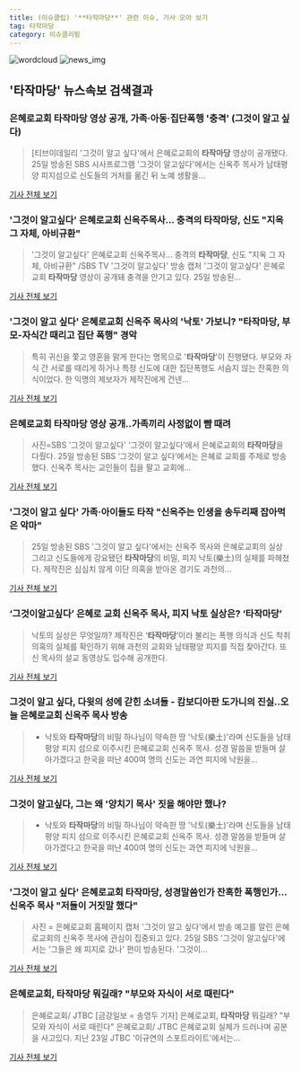 ```yaml
---
title: (이슈클립) '**타작마당**' 관련 이슈, 기사 모아 보기
tag: 타작마당
category: 이슈클리핑
---
```

![wordcloud](https://s3.ap-northeast-2.amazonaws.com/lyrics101-wordcloud/2018-08-26-1535209520.png)
![news_img](https://user-images.githubusercontent.com/42597476/44507050-1206f400-a6e4-11e8-8d98-7ffbfebb353f.png)
## **'**타작마당**'** 뉴스속보 검색결과
### 은혜로교회 **타작마당** 영상 공개, 가족·아동·집단폭행 '충격' (그것이 알고 싶다)

>[티브이데일리 '그것이 알고 싶다'에서 은혜로교회의 **타작마당** 영상이 공개됐다. 25일 방송된 SBS 시사프로그램 '그것이 알고싶다'에서는 신옥주 목사가 남태평양 피지섬으로 신도들의 거처를 옮긴 뒤 노예 생활을...

<a href="http://tvdaily.asiae.co.kr/read.php3?aid=15352052571388275002" target="_blank">기사 전체 보기</a>

### '그것이 알고싶다' 은혜로교회 신옥주목사… 충격의 **타작마당**, 신도 "지옥 그 자체, 아비규환"

>'그것이 알고싶다' 은혜로교회 신옥주목사… 충격의 **타작마당**, 신도 "지옥 그 자체, 아비규환" /SBS TV '그것이 알고싶다' 방송 캡처  '그것이 알고싶다' 은혜로교회 **타작마당** 영상이 공개돼 충격을 안기고 있다.  25일 방송된...

<a href="http://www.kyeongin.com/main/view.php?key=20180825002349498" target="_blank">기사 전체 보기</a>

### '그것이 알고 싶다' 은혜로교회 신옥주 목사의 '낙토' 가보니? "**타작마당**, 부모-자식간 때리고 집단 폭행" 경악

>특히 귀신을 쫓고 영혼을 맑게 한다는 명목으로 '**타작마당**'이 진행됐다. 부모와 자식 간 서로를 때리게 하거나 특정 신도에 대한 집단폭행도 서슴지 않는 잔혹한 의식이었다. 한 익명의 제보자가 제작진에게 건넨...

<a href="http://www.etoday.co.kr/news/section/newsview.php?idxno=1655918" target="_blank">기사 전체 보기</a>

### 은혜로교회 **타작마당** 영상 공개..가족끼리 사정없이 뺨 때려

>사진=SBS '그것이 알고싶다' ‘그것이 알고싶다’에서 은혜로교회의 **타작마당**을 다뤘다. 25일 방송된 SBS ‘그것이 알고 싶다’에서는 은혜로 교회를 주제로 방송했다. 신옥주 목사는 교인들이 집을 팔고 교회에...

<a href="http://www.nextdaily.co.kr/news/article.html?id=20180825800034" target="_blank">기사 전체 보기</a>

### '그것이 알고 싶다' 가족·아이들도 타작 "신옥주는 인생을 송두리째 잡아먹은 악마"

>25일 방송된 SBS '그것이 알고 싶다'에서는 신옥주 목사와 은혜로교회의 실상 그리고 신도들에게 강요됐던 **타작마당**의 비밀, 피지 낙토(樂土)의 실체를 파헤쳤다. 제작진은 심심치 않게 이단 의혹을 받아온 경기도 과천의...

<a href="http://www.slist.kr/news/articleView.html?idxno=43580" target="_blank">기사 전체 보기</a>

### ‘그것이알고싶다’ 은혜로 교회 신옥주 목사, 피지 낙토 실상은? ‘**타작마당**’

>낙토의 실상은 무엇일까? 제작진은 ‘**타작마당**’이라 불리는 폭행 의식과 신도 착취 의혹의 실체를 확인하기 위해 과천의 교회와 남태평양 피지를 직접 찾아간다. 또 신 목사의 설교 동영상도 입수해 공개한다.

<a href="http://www.kookje.co.kr/news2011/asp/newsbody.asp?code=0500&key=20180825.99099010173" target="_blank">기사 전체 보기</a>

### 그것이 알고 싶다, 다윗의 성에 갇힌 소녀들 - 캄보디아판 도가니의 진실..오늘 은혜로교회 신옥주 목사 방송

>- 낙토와 **타작마당**의 비밀 하나님이 약속한 땅 '낙토(樂土)'라며 신도들을 남태평양 피지 섬으로 이주시킨 은혜로교회 신옥주 목사. 성경 말씀을 받들며 살아가겠다고 한국을 떠난 400여 명의 신도는 과연 피지에 낙원을...

<a href="http://www.polinews.co.kr/news/article.html?no=365622" target="_blank">기사 전체 보기</a>

### 그것이 알고싶다, 그는 왜 '양치기 목사' 짓을 해야만 했나?

>- 낙토와 **타작마당**의 비밀 하나님이 약속한 땅 '낙토(樂土)'라며 신도들을 남태평양 피지 섬으로 이주시킨 은혜로교회 신옥주 목사. 성경 말씀을 받들며 살아가겠다고 한국을 떠난 400여 명의 신도는 과연 피지에 낙원을...

<a href="http://www.insightkorea.co.kr//news/articleView.html?idxno=29856" target="_blank">기사 전체 보기</a>

### '그것이 알고 싶다' 은혜로교회 **타작마당**, 성경말씀인가 잔혹한 폭행인가…신옥주 목사 "저들이 거짓말 했다"

>사진 = 은혜로교회 홈페이지 캡처 '그것이 알고 싶다'에서 방송 예고를 알린 은혜로교회의 신옥주 목사에 관심이 집중되고 있다. 25일 SBS '그것이 알고싶다'에서는 '그들은 왜 피지로 갔나' 편이 방송된다. '그것이...

<a href="http://www.starseoultv.com/news/articleView.html?idxno=505219" target="_blank">기사 전체 보기</a>

### 은혜로교회, **타작마당** 뭐길래? "부모와 자식이 서로 때린다"

>은혜로교회/ JTBC [금강일보 = 송영두 기자] 은혜로교회, **타작마당** 뭐길래? "부모와 자식이 서로 때린다" 은혜로교회/ JTBC 은혜로교회 실체가 드러나며 공분을 사고있다. 지난 23일 JTBC '이규연의 스포트라이트'에서는...

<a href="http://www.ggilbo.com/news/articleView.html?idxno=539268" target="_blank">기사 전체 보기</a>


